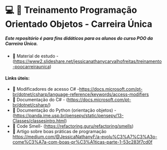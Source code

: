 #  :computer: :blue_book: Treinamento Programação Orientado Objetos - Carreira Única

##### Este repositório é para fins didáticos para os alunos do curso POO da Carreira Única.

* :orange_book: Material de estudo - (https://www2.slideshare.net/jessicanathanycarvalhofreitas/treinamento-poocarreiraunica)  

#### Links úteis: 
* :bookmark_tabs: Modificadores de acesso C# -https://docs.microsoft.com/pt-br/dotnet/csharp/language-reference/keywords/access-modifiers
* :orange_book: Documentação do C# - (https://docs.microsoft.com/pt-br/dotnet/csharp/)  
* :orange_book: Documentação do Python (orientação objetos) - (https://panda.ime.usp.br/pensepy/static/pensepy/13-Classes/classesintro.html)  
* :blue_book: Code Smell- (https://refactoring.guru/refactoring/smells)  
* :orange_book: Artigo sobre boas práticas de programação https://medium.com/@JessicaNathanyF/a-evolu%C3%A7%C3%A3o-come%C3%A7a-com-boas-pr%C3%A1ticas-parte-1-53c283f7cd0f
